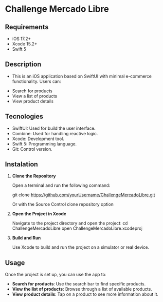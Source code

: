 #  Challenge Mercado Libre 

## Requirements

* iOS 17.2+
* Xcode 15.2+
* Swift 5

## Description

* This is an iOS application based on SwiftUI with minimal e-commerce functionality. Users can:
- Search for products
- View a list of products
- View product details

## Tecnologies
- SwiftUI: Used for build the user interface.
- Combine: Used for handling reactive logic.
- Xcode: Development tool.
- Swift 5: Programming language.
- Git: Control version.

## Instalation

1. **Clone the Repository**

    Open a terminal and run the following command:
    
    git clone https://github.com/yourUsername/ChallengeMercadoLibre.git
    
    Or with the Source Control clone repository option
    
2. **Open the Project in Xcode**

    Navigate to the project directory and open the project:
    cd ChallengeMercadoLibre
    open ChallengeMercadoLibre.xcodeproj

3. **Build and Run**

    Use Xcode to build and run the project on a simulator or real device.

## Usage

Once the project is set up, you can use the app to:

- **Search for products**: Use the search bar to find specific products.
- **View the list of products**: Browse through a list of available products.
- **View product details**: Tap on a product to see more information about it.



